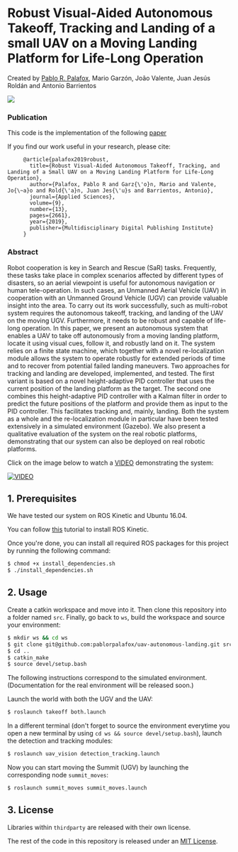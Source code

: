 # Robust Visual-Aided Autonomous Takeoff, Tracking and Landing of a small UAV on a Moving Landing Platform for Life-Long Operation

Created by [Pablo R. Palafox](https://pablorpalafox.github.io/), Mario Garzón, João Valente, Juan Jesús Roldán and Antonio Barrientos

![](real_system.gif)

### Publication
This code is the implementation of the following [paper](https://www.mdpi.com/2076-3417/9/13/2661)

If you find our work useful in your research, please cite:

         @article{palafox2019robust,
           title={Robust Visual-Aided Autonomous Takeoff, Tracking, and Landing of a Small UAV on a Moving Landing Platform for Life-Long Operation},
           author={Palafox, Pablo R and Garz{\'o}n, Mario and Valente, Jo{\~a}o and Rold{\'a}n, Juan Jes{\'u}s and Barrientos, Antonio},
           journal={Applied Sciences},
           volume={9},
           number={13},
           pages={2661},
           year={2019},
           publisher={Multidisciplinary Digital Publishing Institute}
         }
   
### Abstract
Robot cooperation is key in Search and Rescue (SaR) tasks. Frequently, these tasks take place in complex scenarios affected by different types of disasters, so an aerial viewpoint is useful for autonomous navigation or human tele-operation. In such cases, an Unmanned Aerial Vehicle (UAV) in cooperation with an Unmanned Ground Vehicle (UGV) can provide valuable insight into the area. To carry out its work successfully, such as multi-robot system requires the autonomous takeoff, tracking, and landing of the UAV on the moving UGV. Furthermore, it needs to be robust and capable of life-long operation. In this paper, we present an autonomous system that enables a UAV to take off autonomously from a moving landing platform, locate it using visual cues, follow it, and robustly land on it. The system relies on a finite state machine, which together with a novel re-localization module allows the system to operate robustly for extended periods of time and to recover from potential failed landing maneuvers. Two approaches for tracking and landing are developed, implemented, and tested. The first variant is based on a novel height-adaptive PID controller that uses the current position of the landing platform as the target. The second one combines this height-adaptive PID controller with a Kalman filter in order to predict the future positions of the platform and provide them as input to the PID controller. This facilitates tracking and, mainly, landing. Both the system as a whole and the re-localization module in particular have been tested extensively in a simulated environment (Gazebo). We also present a qualitative evaluation of the system on the real robotic platforms, demonstrating that our system can also be deployed on real robotic platforms.


Click on the image below to watch a [VIDEO](https://youtu.be/CCrPBw_we2E) demonstrating the system:

[![VIDEO](http://img.youtube.com/vi/CCrPBw_we2E/0.jpg)](https://youtu.be/CCrPBw_we2E)


## 1. Prerequisites

We have tested our system on ROS Kinetic and Ubuntu 16.04.

You can follow [this](http://wiki.ros.org/kinetic/Installation/Ubuntu) tutorial to install ROS Kinetic.

Once you're done, you can install all required ROS packages for this project by running the following command:

```bash
$ chmod +x install_dependencies.sh
$ ./install_dependencies.sh
```

## 2. Usage

Create a catkin workspace and move into it. Then clone this repository into a folder named `src`. Finally, go back to `ws`, build the workspace and source your environment:

```bash
$ mkdir ws && cd ws
$ git clone git@github.com:pablorpalafox/uav-autonomous-landing.git src
$ cd ..
$ catkin_make
$ source devel/setup.bash
```

The following instructions correspond to the simulated environment. (Documentation for the real environment will be released soon.)

Launch the world with both the UGV and the UAV:

```bash
$ roslaunch takeoff both.launch
```

In a different terminal (don't forget to source the environment everytime you open a new terminal by using `cd ws && source devel/setup.bash`), launch the detection and tracking modules:

```bash
$ roslaunch uav_vision detection_tracking.launch
```

Now you can start moving the Summit (UGV) by launching the corresponding node `summit_moves`:

```bash
$ roslaunch summit_moves summit_moves.launch
```

### 

## 3. License

Libraries within `thirdparty` are released with their own license.

The rest of the code in this repository is released under an [MIT License](LICENSE). 
